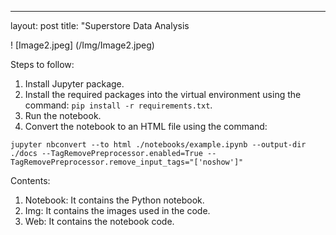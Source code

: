 ---
layout: post
title: "Superstore Data Analysis
  
! [Image2.jpeg] (/Img/Image2.jpeg)

Steps to follow:
1. Install Jupyter package.
2. Install the required packages into the virtual environment using the command: `pip install -r requirements.txt`.
3. Run the notebook.
4. Convert the notebook to an HTML file using the command: 
```
jupyter nbconvert --to html ./notebooks/example.ipynb --output-dir ./docs --TagRemovePreprocessor.enabled=True --TagRemovePreprocessor.remove_input_tags="['noshow']"
```

  Contents:
  1. Notebook: It contains the Python notebook.
  2. Img: It contains the images used in the code.
  3. Web: It contains the notebook code.
</div>

